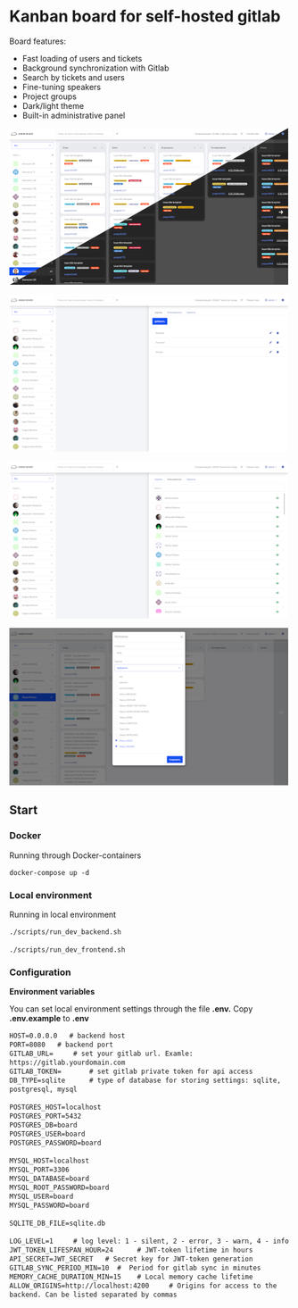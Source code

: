 # Kanban board for self-hosted gitlab

Board features:
  - Fast loading of users and tickets
  - Background synchronization with Gitlab
  - Search by tickets and users
  - Fine-tuning speakers
  - Project groups
  - Dark/light theme
  - Built-in administrative panel


 ![Kaban board](/board.png)

 ![Kaban board](/board-admin-1.png)

 ![Kaban board](/board-admin-2.png)

 ![Kaban board](/board-admin-3.png)


## Start

### Docker

Running through Docker-containers

```
docker-compose up -d
```

### Local environment

Running in local environment

```
./scripts/run_dev_backend.sh

./scripts/run_dev_frontend.sh
```


### Configuration

**Environment variables**

You can set local environment settings through the file **.env.** Copy **.env.example** to **.env**

```
HOST=0.0.0.0   # backend host
PORT=8080   # backend port
GITLAB_URL=     # set your gitlab url. Examle: https://gitlab.yourdomain.com
GITLAB_TOKEN=       # set gitlab private token for api access
DB_TYPE=sqlite      # type of database for storing settings: sqlite, postgresql, mysql

POSTGRES_HOST=localhost
POSTGRES_PORT=5432
POSTGRES_DB=board
POSTGRES_USER=board
POSTGRES_PASSWORD=board

MYSQL_HOST=localhost
MYSQL_PORT=3306
MYSQL_DATABASE=board
MYSQL_ROOT_PASSWORD=board
MYSQL_USER=board
MYSQL_PASSWORD=board

SQLITE_DB_FILE=sqlite.db

LOG_LEVEL=1     # log level: 1 - silent, 2 - error, 3 - warn, 4 - info
JWT_TOKEN_LIFESPAN_HOUR=24      # JWT-token lifetime in hours
API_SECRET=JWT_SECRET   # Secret key for JWT-token generation
GITLAB_SYNC_PERIOD_MIN=10  #  Period for gitlab sync in minutes
MEMORY_CACHE_DURATION_MIN=15    # Local memory cache lifetime
ALLOW_ORIGINS=http://localhost:4200     # Origins for access to the backend. Can be listed separated by commas

```